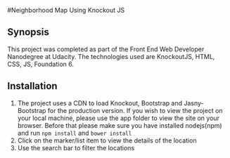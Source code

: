#Neighborhood Map Using Knockout JS

## Synopsis
This project was completed as part of the Front End Web Developer Nanodegree at Udacity. The technologies used are KnockoutJS, HTML, CSS, JS, Foundation 6.

## Installation
1. The project uses a CDN to load Knockout, Bootstrap and Jasny-Bootstrap for the production version. If you wish to view the project on your local machine, please use the app folder
to view the site on your browser. Before that please make sure you have installed nodejs(npm) and run ```npm install``` and ```bower install```
3. Click on the marker/list item to view the details of the location
4. Use the search bar to filter the locations
